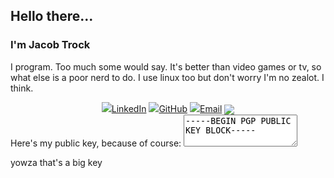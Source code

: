 ## Hello there...
### I'm Jacob Trock

I program. Too much some would say. It's better than video games or tv, so what else is a poor nerd to do.
I use linux too but don't worry I'm no zealot. I think.
<div align="center">
<a href="https://www.linkedin.com/in/jake-trock"><img src="https://cleanconnect.us/images/linkedin.png">LinkedIn</a>
<a href="https://github.com/jaketrock"><img src="https://cleanconnect.us/images/git.png">GitHub</a>
<a href="mailto:jtrock@cleanconnect.us"><img src="https://cleanconnect.us/images/mail.png">Email</a>


<a href="https://github.com/James-Riordan/James-Riordan">
  <img align="center" src="https://github-readme-stats.vercel.app/api/top-langs/?username=jaketrock&hide=vue,html,css&title_color=ffffff&text_color=c9cacc&icon_color=2bbc8a&bg_color=1d1f21&langs_count=5" />
</a>
</div>
Here's my public key, because of course:

<textarea style="overflow:scroll">
-----BEGIN PGP PUBLIC KEY BLOCK-----

mQINBGFSLqABEACwOtHOpwByyIgf2E1lBTcQRK9Ci2eLtMkOjyqEzK+PtGqvpRKw
FrJOX4HHMqafLu5Jmv9zdXelwyqBRkXM+Q4RmxghzrmfjWeehv8xewtFkX1Izj9J
NLs94s20voDxsHVEcusoLV5XnzyJ9K13Tdx/1VU5Ll/5Huop56x9EONE3N8bFW/e
dotmBSA82dE0eGVreEcFosvtmGJpbVwbWHrhTAxwM9SAugM8+KU+Byfk9vy60DpO
lX/Hx3r9eJ27t6kqmGKi9lRBDU9vFO2k9BzxZ4Sxe7voJpq3Qk8aQkX2nKaqg5Yl
NTbuy+bbWD8X17LFtsspd1iMHtm+XnBCTVPZJrdE7afrqYiVFqzy0wXblgkTGvlq
WhT/UBS6kjk6AeFND5em/6wN4uKrl3ldC9ssECWMJqC3A6Ud8ElrZOrAmRnqRhsg
ryIwgJgGnT26pFarcKBG0Mgj6+3jBLjUDq283iwH++IzpZ8HxnjWb0VkyoF9pOmf
vvYHYvfwLkOBN+VwTD4gVv3707kjYwz4o1VlhgAA3mnJLyZ+Cvd5+xxYRalJo/0y
0OauSSHlo8lMe9XeXJfEJUFJfKmwkI3fSMfCGjvgP8SQTIQXBADcv/CHh+oVCymK
gRR4r652as2w2Fj7S3lQMqRo/X4q7fCx3lZJl09+pWsszmp3pqfBDroXrQARAQAB
tD1KYWNvYiBUcm9jayAobm9ydGhlYXN0ZXJuIHN0dWRlbnQpIDx0cm9jay5qQG5v
cnRoZWFzdGVybi5lZHU+iQJOBBMBCAA4FiEEXjlEdx2uBz1mK+4tRu56dPqJQvcF
AmFSLqACGwMFCwkIBwIGFQoJCAsCBBYCAwECHgECF4AACgkQRu56dPqJQvf8sg/+
Mos+erU3S3Pl0QHVe0LX7Aetr8QOAqw/Ne0qFGAOunLEQlNEaDIlsdVfVArcY8iq
rP39ToQx1Uo1x84J3kwW5/15elHrT9Wey0pQoU6si6Kw1Dgy0FlqLfpt23vc9Huo
gXFJF1xTKMR7IltCelSDwpx80kJ1Ph7cSxBd5/U41GqLMKsTSKfL2rHkTKO6H4WX
i0xtJEk2VkJmY9FASougDvunqY9bpR5sWx97BaouYA9LaR/mt7+CygwZWPZaRNrI
IPA65G49+u/r0ToQQNFlfPUKP+6qLQqgo/atVviCLutRwNUuft0MLQICJyzgvRD4
XqQj44rtgCZ6jBTaV4KB3lotr6XxfQVk4S5aR6UnitR9uB5sGX7M1595mSgkK/sU
kyxOJ+7agcKlmppP8Mafc1KBOW0vW9zGEgc3F2wlEUzDt3zkdZaOsMwdJR2TuAWJ
gy2fjcIdgdMdJoGKReYjOex3o8oGc1eGtqpR7QEOAy7Prm38v0DxAavADftFFSJL
YdiQdCwSbU1xX2vCyhOh2K8aEEfONAh6rLvxsuag81loUbsGCmwIuAvvfJCMM3RX
Smmg2pVNAf/l/W1tZQVBfX7Q4W86+X6wbBuuuxQnzbZswJLjjRpnBsWzaTigpT8M
20TpwMl6/5ItwLCFvGlZXsrQEwOyha353/k5giQWTeLR/wAAUl3/AABSWAEQAAEB
AAAAAAAAAAAAAAAA/9j/4AAQSkZJRgABAQEAYABgAAD/2wBDAAgGBgcGBQgHBwcJ
CQgKDBQNDAsLDBkSEw8UHRofHh0aHBwgJC4nICIsIxwcKDcpLDAxNDQ0Hyc5PTgy
PC4zNDL/2wBDAQkJCQwLDBgNDRgyIRwhMjIyMjIyMjIyMjIyMjIyMjIyMjIyMjIy
MjIyMjIyMjIyMjIyMjIyMjIyMjIyMjIyMjL/wAARCAGXAUADASIAAhEBAxEB/8QA
HwAAAQUBAQEBAQEAAAAAAAAAAAECAwQFBgcICQoL/8QAtRAAAgEDAwIEAwUFBAQA
AAF9AQIDAAQRBRIhMUEGE1FhByJxFDKBkaEII0KxwRVS0fAkM2JyggkKFhcYGRol
JicoKSo0NTY3ODk6Q0RFRkdISUpTVFVWV1hZWmNkZWZnaGlqc3R1dnd4eXqDhIWG
h4iJipKTlJWWl5iZmqKjpKWmp6ipqrKztLW2t7i5usLDxMXGx8jJytLT1NXW19jZ
2uHi4+Tl5ufo6erx8vP09fb3+Pn6/8QAHwEAAwEBAQEBAQEBAQAAAAAAAAECAwQF
BgcICQoL/8QAtREAAgECBAQDBAcFBAQAAQJ3AAECAxEEBSExBhJBUQdhcRMiMoEI
FEKRobHBCSMzUvAVYnLRChYkNOEl8RcYGRomJygpKjU2Nzg5OkNERUZHSElKU1RV
VldYWVpjZGVmZ2hpanN0dXZ3eHl6goOEhYaHiImKkpOUlZaXmJmaoqOkpaanqKmq
srO0tba3uLm6wsPExcbHyMnK0tPU1dbX2Nna4uPk5ebn6Onq8vP09fb3+Pn6/9oA
DAMBAAIRAxEAPwC1FGIpDGzPgcqSabdCB0dZ9skeMbHGQa5GTWr26X5dO1aYekkk
cY/Q1Dt1N8bdFiX/AK73rvn9KzURtkfiHwzp5V7iCP7HJsZ8RkbGx6jt9a5DUdMv
NLETXiIqSLuR0kDAj+ddbezanbQ3Es8NgmICyiKMnp2OTzU9rp+sXkMbNfwxRuo/
dw26jg/XNUK5wKsKkU5rs5/h3I8DNbXW256hJRhG/HqK5Gawu7K6e3u4WgkT7wc/
y9R70XGhu4Kev5UqrgnPUjgUjxlcBQy54ywqz5SiOOQEEHjI7UDsRJ0KZw3rUzBh
aquOcHn1pFUebkgYxVmaGbYYtgJZRj2/wpXCxTtkWVlQryh2rj/CrUyeQzh1K+aM
DI4qSDTZYLLzWjbe33SCOK6bTvCuoatb+fIigZG2RmwpXHf3qXNR3LjTlLY5iN47
ezWIyLLdOMFQc+WPetO10a4uIkeOI8MGA3Yzjv8ASu6sfDukaXbIkypJJHkqu3OM
9ee4q0ZbZW8qK2Cg8htnJrnliOx0wwumpwUuhzytL5okUsOBDCSFq8ugXD3CzRJc
TRGHAHl4+b1INdyrTeQpQGNlPHFTpO6oQJFc457YqPbyNPq0TirDwdc+c5CrGkoB
bPG1gOuKfZ+Cb6Fmjlmhfc+QUzytdSNQCli52nP8IzRJettVlJUngHPNL20ivq8D
mLjw7eS3M7RTxDMgIDfw1cj0NotSjuU8tXhHzhmI69a3EuiQVmUEf7Q6UjzKLnDn
93jIb19qaqSYOjElW1Cx7yQT1+U9KjnBdI3jTKnuB0qe1liYths88r71P+6yqDqO
1WqhhLD9irFhYjGqMS3JIWobt44ZVULhSP7taaKgk9iMZz0pbmFWVWjVTxyDzmr5
zndJoxJL23hRQzZBOBjtWVPfA+JWhZgSkA2I2MIzf4gV1T28OARg5GCFA5ritcR2
1mO0eBV8sEJNIcPLH1AJ9jxVRldicLGncZt4GkR1eQgj5T39KoahM1jaJGI1nvpV
2ww7uOmelLo/h221QNG2qyKUG6WCH5dpPrWh/Yuj6FfGWCWWWUxlE86QyEcc4zVK
SvYXKZPh2CK11/bODLcS2iSO5wAu7/OK64i1iBCAM/JIXmuLsJA3iZZNpkIsI1IU
44yetbls86R+SrxrGueADyPc0prUEWbqaION2UYc465FRqJbh1SGLIxwXO2qryrN
IRvPHBXGOaFjlzvw7noAelIDRGl3zKWjRUx1+bOaPsN1Zp5htklQ9XAyR+FT2V3K
HCtnH+0eVrWWF5ISy3IBY/eHT6YrJykmUoplNJ3eyAVgmU6sMVlPJu6zk8c88Ctt
tHS4tHJFzvAOU3YVvdawxp7KpRlaJSPuucsKtSTE42Fgma3hklEgYEDaN33vpUlz
fnyXSS0wygHiQEnPpTdO0ezBaMQ7wi/eZietT3mj2UdtxaKHPfmqTJOS8W3JXTo1
NtLGBKuZiBtGe2R0rKlkvNThWzW4IspcbvMGd0g5H06V176ZDcafNAsrJHKpDI3z
J+RrhrW7XTdTSzu5YUgjOZGTLYI/rTLTO2wTzk5ppjP1qxsHpRjA4q7mFjmvEQ22
dzk9LZj+orqtLtRHpdq+352RT9OK5XxMP9FnBzzbH9Wr0Czh22FsvpGv8qU3ZFRQ
57cSEDO3Fcz4i0CDXQ0UgVZYz+6nK8j2+ldbtIOMZzVKWErKWPPP5VlGRpa+x5pJ
4J1GxiUSzxPGRyEQkD06nj61dh8E3MkYVfLKuMF142ntkev0ruppY4/3ZIJcY+n1
pkcKWcpkQJsOCTnhv/r0nUOmnSutTzSLQLnzvMSFyYQfM64B9eetbFr4du9RbYpk
jjJDSyAc49Pzruf7SRcbUxgH5eAR6/WobjXBEhFuwOBzgDP4VDqvoarDxIdM8M2u
kYco0nGd8xz+Q7VotdSyIwVkwOyjiudk1t5PmkuNxPRSMgf/AF6YurbuGkC56np+
tYO71Z0JKOxrLcPGxZsYPrVsTJMEKuoYHo3asP7bGWMUkvJ5HOQaR71VcKQN31xR
Yo3hflWZIlHy8EkdKeksW0mRooxnIB4yfWsH+0d37uOTb6jPJqe3CSkeZIdq/wB/
mkBoTW0dyud67yeCADiqP2QQnZNJvHXDAgZ9vSklnt4nIhYRnvgdaqXN68S5W6yD
xtZev4UBYlluJrOVScNGTjjkH2+tTLOLhflxgc7azLS4haQb49xP3sn5D/wGrdxJ
Nbx5gs4QoO4hRyRT1Qgku5LaRcJg54PTircWoRSn58BgflYNzWTLfwTqEkRl9Bj7
v51QmZYf3kEu+MH05FO7J2O3guElIAYFupNOlkdJCN2Aa4+01VkdHVmbbyMVsDUR
PCr+YOnU9/8ACi7RLimbCyGEZQDaep9K5vxNDNdWz3UFxI6QcspxlV77TViSWXyC
uf8Ad54JqlLKyQMdqtsXLDdjPt71vTepz1IGvpfh/S1gRt01wzoGL7ypII9qiudP
tobq4SJQny8BjntWDD4jubeARwx52jcvmen4elZt/wCIheLiZm2jlhGm3cfc+lbR
g73Zyt6FqxuVTVVlX99ItqqYQfdwejVrbL24QsIl2E8oZeWH4dK5m2vY49RMaReR
M1tsCs3LADIJqKLxHqckB8udIm6q2MkkVo0Qjqxp+oRktHasg4IBlDcfjU0t5NFE
0c9o6NwEkjdSPx5rgZL++kZjdXl7PIeiKWXH120wtcuw2afO5HPz7mB/Oly33C53
D67opYW/25re86KXbaQf65qqnjiGzuwi2l288ed3lxl1k9xXMxQ6os8dzb6eUlA2
5KjFWYo/EsNw00YCljlgWADfpxRyx6hd9DrLn4iazc2jfYtBu4kxhjcIRkVkTeJv
Gt/GiJpcMewfKTsyF9yXGaztQ0/VJYhLJeXHllsMDIzKPbAxVZfDc1zhXu1lyOjE
t/M0KMFsDcmaIn8VMGMuo2loTx80yjH5Z/rVU32oxS4l8YWIbOSDJv5/Sr1j4HRo
1cxgkDblIxmpJvBkIfIkkLHjaDt5p80UFmUJfEWp2RUW+o22oRnJcpFtA/M1zksh
1C+Z5AUeR/m7KP8AOK7NvCVvGxUxndnaAXJx6k1W1HwwkcZijiDTJ+82L/Gv1pc0
eg0mdjtGOKYyccVVOsWZGY2kk/65ws38hUtnrttG7iSxvGjYY3GErg+vNTr0Jsc9
4pXFvOpHW3/9mr0O3KjTrUDr5S/yrz3X7iTUTIkduY2aMJGJHUbzuz68cVvxeJJE
gihFpCsioBh7leT+GaJJtIa0OrjGeR1rI1GcLcGJmAUcnB61QtvEV28yqyWgGcFY
nZz/ACGKfdmV2d8Kd3JVhiuaWh10IX1Kr3Y4Mab0J6N1PvSXV2hTkbGHLRk5x71U
VpzLIftcPyc+SgOR7k1k3uoO8nzMile6n9aLaHTctzXpYFgXDd/T6g1nvM0jZJOD
ycdz7VC8l6YfOWQyJ0JUZqAXkmdssOD3wpGaLA5E5nlEpHQenY1MZskD9DULXEUi
gAH8RTHcKuACT2CiiwJlprtVjIOT23LwaiXUlcbJSZGHAyKiXZIMyiQAd9uPzpWs
LBgHkujjIOxTjPtRZBzMv2l1cTybUgTYvVi3T/69X5rllxukBA52gZOazUuYoVCR
bI4l4AB6VnvqU13drbW8RAz80jcDHep5blc1jWe8VmyAxbudtIb+HBSdt/bay5H/
ANasS8ne3GxOdvJYk8/SsqTVpCuFt0YD+Ik5qlTuRKrY6vOnjDx23y5+bZJT21qx
t4sQTyRHsrqcCuMTUGBICun0brSG+cnMu5x6dD+NV7LuQ6x0FzqYnkJ3Bs/xKetQ
fb2VgQcg9VPFYkd3KzYJ3A9B6VftojK4HlOwPTBp8iQlNs0orlRKCHCA1qQXLpEx
QA84PHBrHk0/ylEmMEDorZx9afZS3Hmk7j5Z7AjFZuJakdBDeYLxElCQMAnipjF5
yCJ1wrD6/rWHLfqMHeBuGCucqf8ACtCz1AxFCrhlxyM5qdU7lOzRb/sKadVijP7n
kEscMc9gab/wilssMge2UhVOVYk449a2bG/SZRgjJOAD61bnY7pRnI2nIHHatVVZ
zSpJHExaeo8RGVk2olpGUY9TxjbXV2tvbR6fH5tvG27/AGeQKx0s2bX3uEkYqtrG
piPYjvn0rcZQkMWTu3Dj2NaSldGCjZjjp8EgBVAAeckU5dJt88s+D1GcVchQmJAT
gHtUpjWPqfpk1hzSNuVFJdPtIOgLD0bmpWgtwuDEu0+1WdqscDJ9lFP8krgrFwev
tS5mPlREsJjsGZEXBfjNVZrGG6w0luoYfxI20/pWtj/QThGJ3dKiETfxAj2o5mFj
Pgtb61H7q6jePJx5qZK/Uisy8ubuxkj+0WolmYE7o3GCPX2rq449sDZXIz0rOv7C
OZcErGg7sOQf8KtS7kswBqAZ0ZreRWYFm3DhD0GSKdAsc9wTHcCQN6OAc/jUt41t
pk6NDeWoRkIZSRjPuKwP7cRRJHb20N0QSS4jLhCT7VolckzjYeJZvvXxU/7JP9AK
kg8LardTKk+oygH7x+bAH516NtHYU1+nAo9uyVSPNtS0GPS0uw0rzIVTazgZHODi
tfTfCVmyrcSNJjjainbk+5FWfFUEtwgijQuXEYwD/t9/auqsIIYLeEM/IAJb1PtT
lUtEI0m2Z0OjwWEI/dYDE8biefas3V7wNH5UM/llBj5+hPrn0rZ1i8hhy3nAkDBJ
PQVyjxpdElCxjPIYqRn6Vzp3d2d8Y8sbGPdyXO7al7A6dghJJ9dxH8qqE/Z5RJNa
SzydcKjBR+fX6VqzW8ZlKCECXHG0Yb8f8a1LXSY7QCSXz7m5ZeEkbKRj/Gr5kiOV
sy4Ly9aPy4tNmTcPmRT0+pqSe3uTHGZ/IQ4yy9Tn61qzM8sRQHZEv8MQ2/hWDf3E
QH7xuc4VR3NSndl6JFWSSLDBkLHPZsUsdzbogLW5UjoWkrIedsySSBlTHygnk/QV
EIzcklNu49Nx4z6VqodzJzN5tStcfeVsdB1qBtWslUMVbIPZcms1LYliEzI3Q4HF
SGzU43g/L94+9HKg5n0JptdgaMskbZJ2kyY/lUlhMk8YcDYHJwD1fHX8Kx0sUctI
XJj3dPX2rdtIkijNxNgEJsjUdvYflTaSWgouTepQ1xmDhdxJC5PPr3rFBcd+frWn
cGa7fzJF+dhg46VAtq27djgVUXZESTbKYDA5PWpAmScg1a8gbxmpDbsDwOKfMJQK
yR7DnJA/WtJbkzOR5SJGq7UAJFQpCXOT0FOOVapbuWlYtRtFGhydzHtSPbRySGRS
VfsMZ4qvuIwanhnDTEuBj69BU2KCSVVxnaD3OMU6KdY24fODnillSKRwevoOOail
tTb8nJZj8qd6VkPU6rRJmuCxjZmROWBGD+BroI5mutwDASLHyG61yWiRvFuV8q6j
cOevtUl3M6yht5DZ+8D+lZNal7nTpbvbXqOUYRugjLdulXFMmPI2Ac/IzdM1ztjq
32jZEGYLv3Dce44rTk1Hy9wkj6nOW6Z7YNF2T7NM1nbYY13AnH05qe3aOQuZWDkd
PQVjR3UF8Sru0Uh5znp7iqMLSgyOMybcruDfLn1/GpBxsdmojReVAGOvSlMluBzI
i/VwK4e5uHljBMPmOOMmVh+eKqtZ3V3busem2yFh/rJlJOfarVNPqZSlY9A+02i2
8sn2uMBOuXGK5u68f6JA2yKZrpwcEQoWwf8ACuSi8Na3HOr/AGmIOnKgplR74rTG
heI5yc6vs4xiOJBn8wa1UILdmblJ9DTHiO71FGKXsWnwnlQsLSP+fTP50xm0ZnV7
n+2dRkJ+ZpEcL+QwKqHwnrDqRNrd0w9MqP5CmN4LbZmTVro57faWH8jVWgReRpQy
aJCN8HhlixP3nEak/ixqOTVZbqOSC00tIGA3Ze4RcDuOCeKzYfBVhIGWaWWQhiuH
lZs/nVK08M2dzr95awqq6fZBY32j5ZJG5I98DH500oCvI9ExwcCkIJX5hXNS+MYo
uXawj/66XX+AqzY6+9/91rVkxktCzMAPqRWDhJbm0WpOyLs+wyjdtOMZLjjHoPer
H2grFwAF6kmqUlxDvVXVXdR8rdRWddXbRI08zKOOF9/Ss3dnXFJIsXJsCWkvJA5H
JAPArKm1OS/uxBYQExAAeaeB/wDWrnNT1Ca7lMKkb5MBsDOBW3a3cdlarEny8c8Z
3GqUbA5XNfz4rWMhecH5mUcsfQVTvNYjQZlcKoGBEgySfeufv9SYyFlbGR6/drLM
j3EyrnJPU/41SgTzdDbfUpbzd5vyQR9FHTn1Pc1iSXAu7md0GIYFwG9c/wCNPvLl
UWK3hbICl2z3J71HbW+dN2AY82XceeoArSMUjOTb0KZH2pmfGEztVvbvWlZQM8wd
AY4QO4+8Klt9PLsvy4jXgAd61GgaKFgRlmGAMcAUOQRp9ypFbrbyu8eFV+Tz1pyx
RJbkt8zs2MdAahlZtxGeOwFETZKlzwvOKg0SRKbWJXTcA7EcKBjbUVzCzIjlSMn5
RjFXtNgeeR5COD1PtXQW+k+eAWXgDjNFy+Q463sHABMRA7DpWlBpEEqkuxDei11f
9iRkZdSMjqKE0hYRuGCvYd6buVGCRx1xoqgkxqT7ZqEaZIxICYrvl0sOwO3GT371
JNpQZSgUY9am7D2aOGj0plQHbuPbPas66tDE5BXHc/Liu9fTpIVyTu57cGorqytb
pR5mImHc9qLsXs7nnckZXpUChlbIHNdnPo8IjJMkRXOPlPNUP7CeW4ZFiYADI7Ei
rUjN02c3FO0cwkxnHrV21cSyCSZzkcknrmn3mkzW7uwQ7c9+1Zm5h8o+Uj9arRmW
sToTdoqBVYggdRVS6vj5YiGMYznrmsxZmOVOcdKkKcAA8VPKPmNfTplVvmbjGQPe
tdr6QW4DkOCMZI6VgQlUiJQkNjrUkbtKoEhKqOw71LiUpG8bxZAvl4Hy7W5+77VL
a3XkyMEBII5Q9DWRZoY2Y5yD0+tXRJ+8DHjA7dSaixW6OjWa0mh+WEJIBtwRzn1N
XbS4MltEWA3Y2nHQ1yq3RVg3IbPJrb025Al8qRsK/wB3PTNCIlG5tMVRgxGcdabL
OGOFj+THXpRsXd8wxjsehpZFWRTsXPHUGncysRB5S4VG3/XtVM5SeeN4gRwflGTz
V6CHYpx05yKzNU1NdPvliiiFxdXKbY4wcDcO7egprUTRQ1W7+zg29osjX8o/dqRw
v+2fYVa06yFhZJFFMZIyd7sw5dzyWNWtN0gWRe7unNxeyriWQnp/sr7VMUSGQ7kI
HXaBmqcuiJ5Shb+G9KtmXy7KEkeqAgfQVZe2hVnREAD4HHbFaDRLHt3ZOT+VVJXE
Ex4wCxKkf1qJNs0pRVyjcyJBBKzqNwwre/pXH6jetIGYkkg9639VuDdsUO4chR65
/oK5XVI/Kn8tCdoOeP5UoLU6G9CpaofPaTJA6Z9atz3IEZcD5jwD6VVlkEEIjJOc
biKpyz4UKOegzW1rmV7DXdmIHPtVmF/Kt2KgGV+M+gqsuc7iOT0q7aW7SHB69TVM
laiw2hnnUkDJUDJ9K37a0QIox8o9qSy08s4GMAcV0dlp2Mu5AXgCpbOiECpBYkIG
ACg9vaor2MbGI49PYV0ktuhiAT6Amsi9sGdT1wSASKg05TjJRvduOCas2lm8pHy4
Umtk6PJI4PlHA7CtG20p0c5TGwUAoEWnWRUKowcnpXTW1o56sBjpUFpZeTGoCEvn
OTWukTLsYA+h4posFtQFG4459aULHuIHzEdeKuRKcYZRz61KIhGx2qMfSrsSUUhB
I3qM54FXltImXAXipAinBIxVgOkQBI6elNRJbMubSY2x8vyehqK50m0lQAxoTjGC
K3mYOme1Qvbxtzt565FVyoFI5Q6dFGxRYQv0HNSf2au4TBMsBjPfFbrWqB9/JJ70
CJWDd1qHEps5K+0dJQSEGO+O9cFrmgPb4k8vGc1688IVmHVD0HpWXqOnLcW0ke3c
pXr3FRsZyimeJMjRuwK8inQkNx0YV0WqaRJbzkYyOzetYs1vJC5dFz6iqUrnO4tC
xzgOExjHersRUt854PGfSqYtxcxho1PmDnHr9KuWaGb93gCUcbWOM/nUsEzXtoIY
+Duce/8ASidIgu+CTOD90jBFVoY5og0ZDLg8oR0qRnMjDHyHpyeDUGgpnVoQRw4P
zD1rQt5UePG4E4/WsKVpVbCjbJnO0jqKuW0uyVMrgd6TQXO1tbx7m3EbLmQLx7j1
pZNQSyQrIAzquQndqzbZz8vzshx1HWrFvOtpcotusc8rAknPJ+pNNIykMTWLu9tI
RZW/kxzZKXU56fgOtWbHQ7e1jjnk/fXOS8krdXP9B7VBY2M1jE8V0qtE0jv8ucxh
jnj2Ge1aypPDCGjdXTGRx1H1pvyMyMrC4UqNpPYdqVVWPnOVfg565oVz/COT7Uqy
I5O44I7EYqSi1OQIj8ytnrWBqc3kK5djuK4Unpk9K2ZHQ59KzNZCvZh1cq69P/r0
7Dg7M43z3gttjZ3kkkt1J96zJJWKGViCM8D1qe4guHnPmkhQecdMevvVS5KwqWY5
APAz2HSrSNGzOumZ5sA/MefpUeACq9TUoiZY2uJjh3OFHrRZW73V0QB8ncjsBWmy
M7XZbsrGW5uREqFsjtXZ6d4dcckAqD19a2fC/hpYbUXE8eJJhkA/wr/jXSPDGi+X
GgC0tzohFIxbLR44RluTVmSBBGEHA9KvqmFyRiq8kbO2V/GlY1RVVQML6dKPIS5J
yrDHf1q6tsqtk9amWHfwD+FIpFFIViUhVyffrVuO1DYYoM+p7VIIGQFmx9KtQqTg
5wtIoijgZAfUmrSQrIFGTn2qVF9amijAyRwTVIlsRY1HGM+9PeBsjBqeOMADuaHJ
U8Yz71aM7lCS2aYjDOu3t2NWYkiVQuOR1JqRWxyw604BW44BqguGwY56UGNSBjji
muxQ7c5zS7vloJITHs6UBMAjFOX7x5pzHGCBmgq5TeMAkYqnKgWtOQbhntWbODms
2hnM6vYxyoWH3h+orkLrTdwbBAZR0PINd5eIe+eOhrk70rFMY3O0E/K2axejIkcx
FbkTZjOyReqH+la0IW6j/exgOB1Ip91bCRQyA+YnTb3FNt7jnDAOV+8p4INO5mlY
sxNGq7JldkHdXzj6Z6U5rK3uUIgYkdxIMfrUE1zG4PlquewI71lNqk9vclZYhE2f
vYzmhajbLU+n3AVYm5xwpPUfQ0tpBIkiQXCyB1OMn0pqauGUiTb7ZNSLfDckuCyj
+Enp9KGmTc6XygYhBCMt0Mg7D3960I440gEZhUKBg/J+tUbDUES1UbCU5O8ckZ9c
VrxyMybg42nkEc0jNjbZlifypyDC33CTnHsaIvLt5WiJzARmDJzx3WpliViCPmcA
kUjWkskaPG6Ryqd6ccZ9DQQR+ZGH+UlPXI4pZmQpliCvqOahjuPNm8q5QRSr1jPI
P0PcVPJF+7Zo0Cn270ALKnzEfhWRrTrb2udyqxOEyOpNbchy5OK47xvLJBDaMhGS
zdvamhw3OW1FgkrIJN8hzuI4AohhVbXz7kqE/hQjrVeGRH2qYxI2epJzippbkyzL
tgQsvCbhnH4VexqQG3lv5SwR0iA4JH8q7Dw5okbPGvljYCGfjnjoKxbeOeVwJpSQ
D85Hr6AV3WiDyoQAAOMGle5cY9TqQx2A1E5+fHYdaakpKDpUTysshU4x61ZokSM2
eTTV+aolmB+9gDOBVnGCB2oKAICPU1JD8pMSoc4zmhAFPAxUwkC9/rUlJipAfL+Y
5PpUmxQAMYqH7aBIUCnp1qMXG6Qj+dAy6CN3B/CpY8FuT0qkhBfdUySYYgdKZLNF
WHFPVA+SP1qkspOBVlHwoq0ZvQnCBVxgVA0aiUSHtUkhLREA4J71XdjFH83NUJEp
IfdlRkdDTYQTktnHpVeOVtuW6E9vSrWBtBU0DGsFyeKiZwgHHFPY8471HIu5Mc0h
oa8qiPOePas64IDknpV8RbRwKoXcZOSBnnmky0Z1wqurZrkdZhJ4wD34rr50fG0f
WuW1pDsY8j2rKWhMkcxFczxOEkLbRyjentUt2i3ERnT/AFi8k+1VJZMOckgHt2p0
MjKQv8DcA9voaVupjcptessmHwRnII70+aQyRluoH6VV1GIxyNxwDuXHcf8A1qn0
1jNbSIcH0yKrzIb6GfPC8KgZLxMNynrgVNp8wZzFI7A4+QnoTSNIY5DA3KHlfaiG
2W4mCBtmFJJHpT6EnS+H5WjumgkQ+VKSAWyPmHWuyt7d44QiH5B/ermvDiPeRTea
X3W7Dk8Z44J/DFddEo8sEHDYxWTEyS3SWOQYCkHnjrUx38HGAetLBncM9hUrYAzQ
KxQni87blsMpyrAdKgTewf8AebJFOGAHA9xV0gZqtcgfIygGRT8o9R3BoESTM3mH
piua8YQifSxkfMDxXTyDLGqF9ai4XbxnYwGfcUxx3PJrQN5pcnGwYAFbOjWvnW0l
7MhG8lFx7dT+dRNp3l6kLZON79T6V00sMFtZxocCGFcYPGaJSN4xMqKTZh+i54BH
JPrXR6VMSd247T0Fc1cTpLKXzhVGFAHWtbSLjftQDGSKEWjsY5ywU9AB+dSFgeWP
NU4gxKLggVowWLXEvzD5B1NaosjKZXev3Qfl4q7EuFy53GrQtYwgXgY4qrOyIpww
OOtDDcikuRHJtweRn6VnT30i7wDlhyMGlludxJ44qhPKoye7dakpFmG/3Beu6ra3
R25ArnTdKG+9jHapY74jI3ZHvQO500d58uG4NO+1AHrWJDc7hkZqfzMsAeaBG7Hc
jqSKuJdIRtHBFc+r9DxxU5u/LGWPHT6U0yWdA1zjAzk9hSmUN3rjb7xElo2c73HR
R1rCuvG1zHAVRALhj68KKq5m9D0l5kQ7T0Pej7YgUbWB+leTDxpqOP8AWI5zySuM
fSqjeKb3zi/mJlj0UUXJ5j2YXMZzk9O1SiVHQFWFeQQeKr15FJYnHHHGK2YPFd0V
ACEtnqQOlHMUmehMy5wGGfaq8g3A5rkrfXbiSQuUII5BU4rWtdWNy+10cE+nIo5r
lplqaLjOa5nXbcm3ZgD65rqywIz6Vj3yC5ttydR2pNXGeUXx2ybWPGSM1Wt7lreT
EvMXUNnp/jWl4htvIuGJU4OSfrXPPISB6ikldHPJ2Z0F8qT2yujB1wSv+FY1lKbe
dgv3T2qfT7rbmGXmM+/3feoriLyLgsMFQaSVtCW76kM0m+4YkYwcitnwzaR3Oqt5
7YjVNxGcZFYP3pWOOpxXU+Drb7RrbwscJ5Pzce9OWxJ1fh22aM312UIiu5MoD1AU
YH4YFbUaYXHoaneIDaI0wqjAA4ApoVx2H51iybj4uDk+lOk+7SICAc4okyB2oC5D
jJ9qiQbmaQ9+B9KkJIRiOuKYGbaoOOnamA5yCetQzg7cg5OKkKc5xQyZUg+lALc5
OC2D3890/CoNoJHU+1Ur+TeWMqbyv3UzgCte7T7MGijJ+bkt05PPFc/qJKJ/sjkk
nk+1StWdmyMia5w55DN3A6Ct/wANSB5Rk8/yrkbiYmTgAKPSuk8ISBrkitrERep6
dpqLdztsz5anqe9dAqJBHxgYHrWTpjpZ2LSNjHWuY1nxcfM2wPjHBNNPQts6PUdT
8rI3qAOea5PUvEIWMhGZmY9Q2K5q+1m7vm2A5X0I5NUBb3EpOScigTkbMmuuc7mb
GMBs1Ul1xtoG7d7g9KyXtJuep+tVRaTEnjpTsjO7Nf8AtZj1bdmr9rqAcdcn0rm/
JkHWp4WZWyTz7UNApM7GC/I2jrnqfStezuBKOeo4rjLS4ywyfzrp9LBYZ9T6UjdO
5uoxA9hVe5uNyHH8q1ILV3QdMY/Oqt1aBVOMkUiWzjtUkkclkGSB+Oaxfscz5JDE
muqubcFiMce1VJFWLnHFMhmBFpLFl8z7ncDmtaHSYIhlYwD2J61UuNXWJikKeY/t
0H1p1teXc5BknhhBPQDmnZsm6RtR2cIUfKPpirNvEi5C/KPYVHa2MVxECdXCv2DK
MZqK40zWLQO8bxXcfby/lb8jRyspM1Ihk4KjH96tC1KI2BXLWGoFpPJZmEq/eR+C
K2YnfPQ0FHRRybkIqswEe9MEd6jt5HOO1WHGQS3emNM4bxdYl7NZAM45+ledS8nc
K9i1q2jubJkU8cgkewrye6hT5lUgMp6YpIxqrUZbYL81dmYeWc9hjNU1XZKp6jIq
xcEg7cAqaT3IWxVjjzhR1zmu28GQYu7i48vho9oINcpbR7nO0AkDHPr2r0bw/YC0
tRxksASc96mbEb758tc9cc1GM7akk+4tRD7tZkk8X3aWb7vWmR/c/GmynGMmmAwd
DmmKMin7uKh3YJAoEWMgD7xpC6gHI4AzXNH4h+HAPltdSb6oB/Wnr410u4do4bS5
yBnLEYq3TaCDTZLcR75WZuUjXcxPXNcrqMvmHbjGCcKO1dM10l7p175SFSGBIJzx
XK3qCGVmJ3AtjP4VnFana9jnbtRvIA/+tW/4NIF8OwByaxbpVIY46dK1PCriO6De
+K3exjH4j03V5jHpLLnGeB7151cxkykMxJFdj4gvCbZIweMA1x8ud5PapRqxI41H
OTVhJoYvvMKzHmd38uIgEfeY9FpGubezjEgxI5OMnnNUlchySNgXAcfu4Xb6L/jV
K6uJYBl7OXB9ADXOX+v3kinYxjXPHNVE1K5ngP76YzA53b8jHpitFBmLqq9jf+2Q
ynauQ3oRimtwcisyeC5RY2QtKzDJwOQa0rBZpocTRsjjs3ek42HGdy9YtuYA+teh
aLB5iJ7V5/Zw4mUehr0vQ12Qr6msnudVNXR1VvAEQZweKztRiO08DrWjBIWTOORU
M/zjDc07DlCxyN3ZsFLAYx3rlNevYtPiCysA752pnlh6/SvUHgTyzuGR6GuF1u1s
HvX+0QxvL/CxXkD0q0jnbZ50bia73bCEUD0rIuLq6CBxMx7E56V6KLO2YEJtGPYU
6LR1Y5Tyf+BRiqvYmVJvqefWN1eiNjAspcfxrnNdbpmuataxo0iSyrtGT3Q+4rrb
HS4lwJSpB67VxW5baTpoQnbuJ69MH3obTCNNx6nJxa9ZanIsepWjCQfdljGGH0ro
LMI5AilWRCuQSea0zpdm0Bi+zK4JyOOh+vaoF0ZoZh5OFUdcHkVmboswRntVkoQu
G5zUkFsVAzzTnjJIHTmlcRRubNRCRt4INeN6tAItRuEVSPmOP/rV7jdJuiIHBxxX
kPiIBNWmjfGCcilfUU1dGEoVghz0PNW5oSYtw7DPWoEQJIFf7jdK2NLsmvbgWpbA
Y7dx6UMiMblTSkH2lC7BQDliewFd2PEGlx7VW5AGBnAJxTz4f8K6JAjai8odvunz
Tk//AFqhm0HR9XIfQvENxbyAHELlXVj9SMiiye450Km6RZk8U6OEUi5Y/SNv8KjP
inSwvBnb6Qt/hXJSaJr6SPHJe3QdWwQGA/pTG0LXSP8Aj/vB7eaMVVqZytTWljs4
/FWm7Pu3R56CBv8ACmzeJ7IkbbW9Y+0Brj18P6r0kvrzPtPio7jw9qA6XV0wI73B
/wAaP3YrTOwHiW3YfJp9+3/bL/69MPiKMsQuk3xb0Kgf1rjl8PXJC7ppife4b/Go
/wDhGZWkJaRh9ZWP9aFKmHLMqmxWN8bDxU0MawtvbILfKAe9aWoHZeOowMdqxtTl
dYIiD1er1bsaqCUeY6KzukjjRBnc2d/pt7U3UkWa0k4G4ZK+xrP0O5a4jaN1Hy5A
I96medgjoxGRweKwlHlkbwnzROclJOc9O9aXhly1xLjjBBFZl4QF+XoT6VoeGSPt
cqnuo4rR7ER+I7LVCZyDxjAGBWJcRBV64zW7PGzWzSIpZlXIX1pRpBuVQt0IG729
qhG7RyX2C7vn220RWEHl+xNPHhxxKC5DkDGM8V1lzatDAECGOGLoB3rIkmYEbQR6
ZquYjkRVh8NQA4aCDGc5YZrQg0+xtMRrbwggZLBag86f+8R7CkEVzLkDcQeu6rUh
cqRPL5A5RVPuKy5n3SAevQVoixlJ28cdcdBTRZKrBiMn0obBRbY7T7UmVDjuK73T
0KwqR1HSud0i13NlhxXWW67VUEYFZnVTSWhpw/LGCT160soBA5p9uqkcimz8EjGK
qxb1IziRNp71zWr6PJJcGQrvjI4A6iugL4NSo6twelCkYSpdUeeHQE+ba7g5zwel
C6ReJhUuSQfVa9CezjfkIM+tNFggAJXOaq6Zm00cOmnaihG2VB7GtCzsbnerPMeO
w4rqhYREY2AGnLYKnTv0zUMaK0ETRoCTk1aiJYZIwak+xsD14p/2V1XKt+dTcY0f
KelRyp8+RU4WRV+Zcj1FQu4JOfwpisVZ+EPPavIfFQzqsxOcBga9a1CZYoGYnAAr
yTW5PtF5Occc/wA6AexmpGZbYOeu4Dmug8PRzC7aVFUqHAAPc1j2BSa4SM5KId2O
u4+ld1pGnGwto3b5ncl2x29hSbCmuo3WtEe5PmzcuR17D2FcTdQ3Gl3YljJV1OQR
XrRT7dbAk7QOTXFeJ7VRAXVMKO/rTsdlKTNX7WuqaPb6lHnIwkv19TUDEkcmqPg5
vtOk6hbM3CqSo/WnjkDgnj1rnqKzMa8EpExkYHg5qN5yQeRkdc1EVGcBTn61Wnj+
cccjnrUo57EvnKrHeMDFNWRgM5xn7vFUTJJKpVF4z1Y024uLpYnC7DjGTjpVKJF2
P1WFft8uWOeKwtWiRYI+cndWxq5/4mcoye1YWqDMUA9ZAPz4rsXxkP8AhD9BnhhM
yySBSxBUE1ZvHUTsynIbnjpXW6b8NdLusvJf3McaDMkrYCj1FJqHhXQFg/4ld9cS
hRtLO+7DeuPSqqWbJoQla9jz+6QeWWUYIPSn6BJs1QD++pFWdZtI9Oulh8zcHUFd
wwfoazrVxBfwuDwGFRbQ02kepacGYLxkd62cxxJyACe3rWdpAc265TBNbdtpolYS
y5PoKxOpGXNEtwfmUspHGOKrHTIncfuun96urFjEMFgDikNvFnOwUXKsjlv7OXG5
FGM88VL9hUp0A+tbskahcAAD2rNuXCqcHkU7hyJmXNCI1ABHHWqgtvNk6E/SrUrs
3HNWbEKMjPNPcdrFnTrbaAuOTW8LfDKfQVU06MPJnjjpWyUUDB61SQR3FgGFqKdS
TU8YwKjlHvTexdik8ZKkd6Zbh1k2yfgakkmCnmkSRGkU5qBNlpZFVsd6d5/QEY96
i+Xduz+tI2COop3JtcuLIGHGKnjAxWXG+18HpWhG4xipuZyiWhGGIPalIGMYojPy
g08CmSQkKBg96rS2aONw4ParMgGc5qPf6Gi4mYd/bf6M4YZGK8c1p/IuLjjrla9v
v1DRspPUGvDvFOV1R4hkszYA9aEJvQl0mzYW0cuCWHzAjvXpmmXc0mmxQmAllXP3
PmrnPCentd6FFvT54+g71NofjS8tppLSdG3I5XDDnI9e9LqaQV1odtaxGWEl4iB0
AIrjfGcflxFAexIzXXWOvLdSKrsPm/SuY+IULRxxSLnD/Ln3qjandOzMXwaPIsby
VwdrIcGlX7ow/ardqBZeH0jAwzACqJIC5JxXPU3JxL94UsY+c7h6Hg1E4MxBfgAc
L/jTggfl+fSlkCgcZqDnIFQbQD+HanPEsiNGxxn0pMc5pwUnvSbAztYliGqT8qMG
sS/ljf7Mu4A+cmMf7wq3rVyg1Wf9yvXuayLuUGayURqN80fP/AhXpKOpzOX7tHde
MNTmtdOttNgkZFlBllwevYCuPtby4s5PMhlZT3Gcgit/xlGxktZ8HbsKZ+hrmV4A
HvWb3PUpW9irFXxFdvNMjtwWXpnNV9Lk894Vc/6t1Y/TcKd4gGGt/dD/ADqHS4Sb
S9nwRtVduPzzWz+A8p/xmj6D06IAJgDoCPpW0oxx0rI091W0gcHIMS8nvwKuSXgC
cD8a5D0Iosu4yRmot2e4NZf2wu/J46VMJ1JxnNI05Sac/IcViXAO7/Cr8s+Cdx4r
GvroAkqQAepoRSVijdXgjbaBmm6bdPcX4jXPTP0FZd3PuJwQfpXS+E4bW30qW+uG
AeZyBn+6KtGbdzqNNhMca8ctyanurlUfb6VkDxJYxq218nHGKxzrIlmPzcE9c1TZ
pTjrqdrZzCUFc5IpZmIOK5nTtWEU24tkDrWvcapbyjejduQaL6FSWpMIfNb3zUV7
aGFBMnY8iqSa3Ch6jPrmrK6vHMjI5BUjFTcmxXaeQc8EetEd6dxywwKVUJXA6Vi3
7G2lyDgUmSrHRC4HUdasRXhXGcc1ytvqiORlwK0YrsP0IqRNHUwXO8delWRMMda5
iK9dOetWlvgybucjtmqTJ5DUmnAOCTUCzDcTnisx7tmGQRQZvlyDQNx0L13KrW7e
uK8tm0WbUvFPmMD5anO49/avRLiXFucdazbGAfbfMHTBqkjnNHQdPWyh8sdNxPsK
43xfZvD4lurtR8spBJAx0FehRxytGqRD5ick+gqvr+kQvpMjvywXOcd6drlQdmcF
pV/suEzngiun8TRrqen6cf70yg4rkbLTZZtRSOJWbacttHQV3V6qJFaRNjMWXI9O
KlHXpucjq0v+m/Z48mKEY49apjAHKHnvmnSTrLK785LE/rTTIMADJrnk7s45O8m2
BIH8DY+tMZxj/VnH1pwcdwaa7qeKkkZ5i/8APP8AWnRN5kgRUAJI6mouKfDJ5Uoc
YyPWple2g1uYWsWEj6pcNtJ+boKx7+2eK5sDsOBPGMn/AHhW5qjsNSuMOw+bsayN
Qmk+06aA7YadAc/7wr00/eOVr92d/r2nG98LG4VBut5mzj+6eP8ACvOHJQkHqK9x
0a2jvdHuLaRRslLIa8h1zS5NP1Ga3kHzo5U+hx3/ABpTVnc68HVvDl7GH4h5j09x
wGjb8eRRoc+yxvRKSQcD9KseJYtmmaK/UNCxz9SKo6fGRp7Y4MhLA/yqr+4c3L+/
Z7dps5bw9YzONjNCpYehxUdzqXzBQeg7VS0u+F5oKsDnAU/gR/jWTcXJ3Hr+NczP
Qg9DWS83OTuPH5Vdju153PXLw3J3c4xVr7QpHXNI1ua93qKLCTn2+tc1eag7sVVi
frUN5eu7FFPt9Kjhj55HPrTSMZy7DAWdssetTzXckdisQcgJnAB7GplgzzQ9uCh4
pkptHOSarOjkCFnBPVWq7b6izANG5OOqnqKJrABiyDGe1V/sxDZxg9M1asF2jZt9
WlV1Jyf5VpNqEskf7v8A1nZS2BXPQwMCCxyK6GwhjLrux60mWpMybuHVC4Z9SAB5
8qJcD/69dR4btry4KmYHaB1IxmtODRrechynJFdBb2nkRoqDIAx0pWHzaD4ocIR3
qhqGkJdRMCcMehxW0F+Xp2prR5FBFzy7UNOu9KcuNzx56jmptP1QS7AWwc+tdvf2
STRMGHGK4TVvD9xZP9ptMlOrKKhoakdPE5kUFTketS7wMYHNc/oWqbwEbPPGT29j
XRNGCMipTNBqyE59KfG5GAemaYEPIp4T5c96pEyZNK2U6Zo08bt3HQ4qJn2rz6VP
YMEZA3Bd8AVZzNG5HM9vC22FmY9PSkuIvtVkxvWB3DARTgYqy67QMc5qEQZbLcin
c0SSRizXun+H7SQxxgEjOAMmsSe+nOmXOp3KlGlXbEh6gHpXQ6npUNw6seQGyRXL
+KbmKV0sYjtSIAvjufSiTsi5TUYnMCQDnnPfmneaMfxfnTvJTH3j+dHkx4++a5Tk
uJG29gPm/OpJxtYYoijjR8hiaW6wW6N+dFhpkFLzmhWUHlT+dPUiRgsaMzngKO9S
7FGdqawNqE2SyndWRewo95pmJFIFwpwep5FampQu2oT4wRvPesm7hdbzT9wIAuF/
nXox+I5pfwz23w2c2HYfvG6fWuI122S+1bUYCv71JCyN/Su48OHOn/8AbRv51x92
hPiLUWC5y/WrnqjGE3B8yOA8WIF0DSM5EkW+Jx7iqcUPlIiKMAKABV7x3IPtSQdD
GN5Hucc1sSNpVwEBtyOFDMjc44zWctIpHZSkpzlIn8JzSRzSWpbMcsZ2j0Yc/rTr
j/j5K1rajLYxR2rwWxiSPG1k6EVnX67dQRx912yPcGsGdMWViMPjNTldsZJJAxk0
Sx7bg47mrF9a40aaQfeGF/M1NzVvQyYV3ybm43c1pwwg4GRWc7iEKB2FWIL8Lgsc
AVbMTUitdzFegHenPaHBAGR71U/t23iQB2qufE8Z3BVHsaLMd0WJrFiPlwRTI9ND
feP5VRfXmbIVuD7UkWssJNxYkD2ppMaszXOkNkFCMH1qxaWUsM2JGG09/Ss+PxGe
Fxx3p/8AbrsAQA31p2Y0jvtOVQi/OrehBrfijUr/AIV5OniGeM5UAY6c8Vaj8ZXM
DDMg/wC+utNIHE9PJCZFQtJnIHQd688fx3PH80igjuRTT8SbNCPMDrnvtOKViLHf
TMApB7jr6VlzRxH5SQwPrXL/APCdWt6cRPu+h5rQh1FrmDegLDFRK6C1zF1GxfS9
WjuITtilOD9a62zb7Rbq2Oo61k6zCZtJ3t95ZFKj8a1tPRo7RC2M7eBWLepsthV/
dsVPHtT2A2mmTMDKAPxpWGRn0rSJnMqtJ83rWNfa0sHibTLQNtSMM8nOPmPQVqtg
Ek8c15Vr14ZdVeaJ/m8wup9ADxWtrmLly6n0LbzrNCjqcjHrT5ZAEODXmXhzxmFt
VSYlDjoa3brxXarFu8wnjoKlaGvu7lzWNYXT4i7nLHhB6mvOpJZJpXlkJZ3JJNWb
zV3vrkyyJwPugnoKg+1jtGKynLmMZSuR80tSC7HeJad9qGM+UKixIyAZkB9DU123
zdDTUuctgIATT7iTpQIrDJqxaymC5jm2bthzgnGar+YvanCTvUtXWpaZmahzfznH
8ZrNmdhqWn8nHnLx+NaOolv7QmweNxrNlB/tfTuf+Wy8fjXox+I5Z/wz3Hw22dOG
eTvPb3rkp3f+3tQVSceb0/Gus8O5Gnrn+8f51x877NZ1Rz0V2bP0FXLoc/Q8v8VX
Yu9Zv5A2VDlAf90Y/mDXXnSor2GK4gGJSi8D6V5zNK0sbSN1dSx+p5r0WxuGt4ba
VD/yzU49eKzruyR0YZ2bOtg05bTSYTOoaVFyqn+E1jXq+fEJB95etad/qqSWYkDc
OM/SuXGrxpdgNny2O1x6Z71i1c7Uy3OwEiN0Fb/kfa9DniUZJTIx6jmueugSuB27
itzw7ejcI5CemBWbNU7owXs1uLfGCGxnNc5qcd1ZnK5PoRXo19YLa3LGIfu35HsO
9Yl7ErsAyAr05q4SsRKNzy+4uLgyfvHce2cCrVoolGcnjnrXX3ugRXC8ID7elZA0
K5sZD5a+YjKRtHUV0c6a0Ob2UkyxPpJhSOTDBXGQQaurok8ZjEhcb8bR61qJNE2n
RRzgBsr8p7GurVrefTY2fa0iTIRn1zWPMza7RjR+Arh7cOszFyM7Mf55q9ovgqO+
QmWRwFPrg5967qwkRZE6YyOTU9iI4bm7CgBTKSMH1700ZutJJpHLXngizs5IN9qs
6S8AgkYPvSaj4RSzRJY4I9pO0hYx8ma7u5uYVslMpGFf+dZ2r30K2M7D5mC5VF6n
FDTCNWbOU8UaJBbeHBLBEhkVVYqB74NcR4h0BWuIbbTALiSRPnI4VT6mvQpribUr
VYjGUiYDOepp1tYwwOEWNR71UE1uaKm2tThdF+GUaBLi8dzIDnKttA+ld1b6fHbw
+XGpAA79a11UMNvb0oZMjAqKjuWklsYt/ab7WOIjgyAn6CplIWEIRgirtxGC656A
VRlI5K+tYWK5ivKQsmM1HNOAAoIzUMkmZM55qAuZJAfStYoUmJfTCKzmY/3DjFeN
Xs+66lI67sA17Bf7pIjGo+9yfYAV5EbdftMrO38bfzrWJy1Wb2lOiWqBxkkdKv21
uWaYgkZxgE1zyX0scQRWwAc5xVK71q+Byl44z8pGB29OKn2bkzNzUUdqbRvUUC0b
tzXnp1bU8Em+l/T/AAqJtT1A8m+myP8AaxVLDGft0ejm2YGl+zuR0NeajVtRHS9m
H/AqkOs6k33r6XP1x/Kj6t5i9uekxW7odzAge5FV76+tLf8A110ifVhXm731zLw8
8jfWRj/WoCe/ANNYddWJ12drN4n0+FP3XnTN7JtH61lT+Lrxj+5ghjU9N2WP9K5x
iKC3GK0VGC6EOrN9T0bUFzezN/tGssndrGnjH/LVf51r3uPtcx6Dec1mHb/wkGmB
ennDr9DUx+I3n/DR7Z4f3CwTOfvHr9a8t8R+JbSy1HVbaEie4ldkyvRPUk10nibx
Bc6L4Ljhs2P9oXrGKMgZKJ/E35cZ9SK8daDym+ZwW71tY5rlVhiIqOQFxXe6exOm
2mc58pa4VgCMHnNdro8m/RrMgniMA/hXPiVojahuO1vUjpumocbjI+0L0+prN0ZY
tUYyyZ2qxVkz361V8X3JkvLW35xFEX59WP8A9apPB7H/AElc8Ag/pUuNqVzT2j57
HXNyME9uKW0kME4YHFLtG3JJFV1JWUjqQaysdVOd0dpDcJfWoVh8y55rGvYtu4Dn
BpLC4MLqM/KetWb9QRuHOalGxlxSbZdrDitOCK1lUBztJ71nyAEio2dlHBq0wWhs
iwtXyrOpFDaNC6BlncbGDhVbjIrnGu5lYhXOPSrEGquiBdxzmtDaLT3OqSfUBEfK
mCt2YrnFJbz6rFJI735k3vu2+WAFOO3tWZb6ugjZGfJI6+lO/tLur5zQVyQN9nub
+EQ3E+YyQWUcZxV9LWKNFZn3Dvk1yiak+8bavwzvNxIWIHbtVJpEySWxsGdG+SMY
AqaDLHJPSqdtHv6dK1I4sdBxUuRk2SwcZNWAo61GqYA4p+CBnOKyZDK8655FZNyd
oK8ZNa07hUx3rInG7PFKxNzJZWwTUcAGWJ6jirUg52npVeZSzbYgS7kAAVokEmT2
ds00Lyv0PC143eoBdXA7CVh/48a+gFthb2aRADKryR696+f9bSVNWuwiMQJ36d+T
WkFdnLVlZFbzgTsKsuO/rVSawlL7owHjH8QPQe9RvdXCsElBB9GXFXLS5YkHIHtX
RFHHKVzIdwWIU5A4zTdxwR2rS1Oz25uol+Q/6wD+E+tZmKpkBmkz2paSkAUUYooA
OtJS0UAekXbf6bL/ALxNZ8uf7SiuQQDbnfwvGf8AJq7qUhja5dMFl3EA1jXN2xto
1Q/KRk+uazhHW501Je6kJfX89w5Mk0jsRjLHJx6D0FZFxtDVYIznNU5T8xrY5yIn
LfSuu8PNu0SJepV3X9eK5Cux8F2wvLO6TzCpik38JnggVhXV4nThYudTlRzviSTz
NeucdE2qPyH+NaHhD/WXWfas3Xoymv3q5ziTrjHYVSSeaKF4o3ZVkPzbTjNNw5oc
pm5cs3c7nUPEtjYxtGjGefptToD7motL1ZNTty2Ak6H50B4A7GuF24qxY30thced
FjPceo70OmrBTquMj1CKXMYIOTjNadtcfaLdQcZx0rBj8y2l2SAA4DDPcEZ4rTt3
2nJxXHJWZ6kJXJ5Y2J6dKruuO1acQSVcjnNNnsyy5Vc0iznZ05NV8N6VrS2zk7QM
e1MFmxHIFWmK7KCMyjABJq7DvJG2M/Qmpk092wVBP4VftdMuQ2NnNO41cbAJS4/d
4rdsLdi4LCktdLuAQxHHfArZt7VwBuWgGyeCHAHStCNPSooYiSOK0EiCLk0iLld0
Kp71Uu5vs9uHfgA8Vq7Qw5FZ96E27TgqOx9aQJmdJIZCp7dagm6ULIS3QfhUV1Nj
gelCIb1M64lVCSTjHNTeHbVru9a6lB2RnKn/AGv/AK1ULjM10tvD80rHp6e9dhpt
qlpbrFHnaPXvVohskkHynj8K8D8RsLfxHfIcArO/Q9zX0DKu5R9a+fPHsTW/i2+I
Jw024Z75Fa09zCt8JVMUd1GI5VUg8gnrWI0T2l68THpyD6ityBGWNPXtVbW48Nby
4w3Q4rpscQ+CVSm1xkEYOehFZ13pJBMln+8j6mMfeX/GrMOdgqzAWD8ce9Va4jmi
MZyMY7Uhro7+wiuhvIEc398Dg/WuflieGRo5FKuvUEVDVh7kfSkpe9JSAKKKKAO/
1xjHDdFT+8dii/jXOnckKKxyQuM+tbuuMX5B6SkkfnWBM+5NuOF4J9TSjsaTE3fI
TVRuSc1YHKVCRyaoghxWroniCbw+bia3H75gPLJPy56HI71mE4qOTGw0NXKjOUHe
JYkmlv7l7q4cvLId8jnvVUEbc461PzFp/P3n4H0quThRSJGsatW9g8gDygoh49zV
mxsFCG5uNoCjKqT1/Co7m9ZzsXG0egpgeoJajV/CelTjCzrbIVf6DkH2qjbzywyM
koI28MG7Vc8JStL4Ist7Z8p5I/wDHH6UzUovNTzB/rF6Y7j0NcclqehTlojQtZl2
/MfpWxCqui45yK42yu8BgWwR610em3gDBT+NZNHXF3RqDT45AWZQMU1dJJk3KuI+
tXoJUIBVgccGp2nXGM496aGVo7HYM9avRRBQOMk0guowAAwz6VMLhAPm4plXLMEY
AHoPStNVVlAI+lZsM6HB3CtOORHQbWBxWisZyuKiYzgCpGGFqPzVUcnjNVPtqyFs
Egg4qWQW3I7HGOtYt9OPM25A4qe5vSI3yQFx1PpXMahfkFdzA7uDj9KVhN2JJJjE
7uX4A+gFZV5qe5gkbEseM9ap3l+8x8lSccjjofrVnS7EySqzpuOevpQkZuVzX8Pa
fsJnkAMh/i7iurjAHH41QtEEajaBV0HDCrSESN9w14L8TwE8ZTL3Ko35jFe9k/Ka
8I+KoA8bA+tshH5mrp7mVb4TGs5CbQqQMqwINGrRFtOLgElGDHvxUVrhtq7sZHT1
rRUB4JI2+ZZBtOO2a6lscLMWFhsxmp0bnOazgXhkMbjBU4NWI5M9DTTA0VlG35hk
dDVC6slu22BgJgP3bnow/umpGYhcikMsZGGGSehHahiMF0eKRo5FKupwynsajNb1
xCNRt2YgfaIwQH9R6GsHORUNWKFpKKKQHbatIUimOOsmBWJcnbGsYGABk/U1saxj
AjB4aXNYk8geVjjAzSjsXIiQnHNKy4NPSP5c4xTHPNUSV2GCaIwplQPjbnnPSnOM
0beKAFu3DquDxnNSWVpvYTyEKin5Qf4jVaT7q8d60RP58JhdhyPl9qAIbu6ed9vR
V6+9Unqzs2Aoe1QsvzGgD0TwLOZPCd1Eesd0cfQqD/WtGVsZGeDXPeBpsWuqQ46G
N/z4/pW3O/Ga55rU64P3TLvEMVx5iHr2z1q9Y6iNocZHYg9aq3J3JjrWRJI0MoIP
Pf3qHG5rGpynZJqpDAhsdxz1q6msOYhk8Z65riI9Qy43ZB9RViO+ySN3PYE1HLY3
VVM7mG8SVg2Rj1q99pJbG8dO9cRb320AZq2upkKCW+Yc9aLF852Iv1jwrOBU66sU
H3iDjrXFLqQZNxbDdc+tH9qBEBZzk/wihIHI7k6q0m4yP8vYdqhm1CGMB2bJHI5r
i31JWixI+AeinvVGXVCU2yMfLUcL059KqxDmjrNV1tXgBjkIX+LBrmnvJbq5KRHc
xOQc8CqEHmXrhmBWPqAT0H0rYtohGoVF6+nU0WMZTLdtbBOWILnviuq0m28uJSTk
nrWTplkxZXk6/wAKV00EZAGBxTRFy1EoA71KetNTI7c09ugplCs+EzXg/wATZfN8
WRPnOItp/OvbL24WOFufu14L4/m83W1kGD9K0gjKq9DNtQRKHVuewrWtnKuzHAXI
rEsCNwYnHbNbMR3SHcAOBwO5reJxSMvX4RHcLcx5Al+9xwGH+NUbZjgZroNSRbnT
poh1HzL9R0rDhtmRQzuqD070xXLWd0ZHqKqxpK/CjAHVm4AqzuwcRqT7tSFGfmRs
+w6UwHRTrEBAh3MT8z/Wql3o5T5rdsj+6afNJsU7QMVpWsi3Ft9BStcLnLujxnDq
V+tNrZuFyxUgHHtWdLbgE7PyqWh3On1Js3g6FUyaxQu+UDGcmtCSQuHc/eIJ/Oqt
quZif7ozRYtslmwqhFAGKplTnmrEjZY81HjvTJImXg03HyipsA00JzikBVkGHUfp
T5ZlivEAAKrgMO2adMnKkdfWqjxuWJPOaBl1mR5CrMM9jUR+U7SRkVDNjzTjtTkc
yLtPUdDQB03g64C395CSB5luD/3yT/jXRzyryO/tXFeGpfL1tATgyRun8j/Sulnl
59OKyktTem9BJJMniqdwA4z3oaQ575qJ3JqSrlVuDTPOdTnPPvUzAGoJITzgZoDm
ZIupMowSR707+02dcbqz5EPSosGnyoXtJI1hqJz8rk+x6VIL9snPfrWSi+1WYYWY
cUcqGqkmXTdytjagX0JOau20ZlZSxLN1+aorOweQgbTjjtXU6XojF0LKcVOg7tjb
K3ZsCOPvziulsNOC7Sy5Iq3ZaZHGg+QcVrwwBQGYD6UrFjbeAKRV9BjgVGABUq4x
RYLkw9aa7bV61HLNtQ4IFUJrxfLLFsD1ppDuZ2sXRSJ8HrXinihjPfHbljnoBXZ+
JfF0CzSQW6mRwSpYngH+prhJbqW4m3OcE+nWtoxOerNPRENkhijHnDYCeh61dN7t
G2NCW9SKgMYAPrT1AxitEjnbEYzykF3wM9qXyo1OSCTTuvFNamIGbjAqM5pzH3qN
mGOaAKl2xEeT0yM1o6UwbhT2qpMgfS53I+bcNp9R3qLTLvyZV3H5SeaQdC5eKVme
s6Q54rU1EjfvHQgEVmRx+fMsY/iOD7ChjRoBsWz9eWAFPtRiGRj1JxUfW1U+pJxU
z4ht40z1G4gUiiu65Y4pvI96RnpM55NAhwxQR3puaN3GKAEmPyVTEm51GepxVvcG
TA6iqcS5uVHYGkAyQ5kc+9ICR0q+LJZItyMd3XJ6VC1jMp+5u915oAm0uQrqVtL0
KvyfbBH9a6SeTDHnvXNpZTbRgBT1BJxg1rea0gBkxuI5qZI0i7E27caYxpqtTjzW
ZqhgPNSqgIPrSbc9aFO00ANltwwJxVcWRZsVd8wHrVi3CM2CwFArEdrpIcjIrctd
HTjj/CpbSIY4wR9K2LeMAAHH4Gp1LSJbDTkQjgD6d66G0hUDKr7VnQGNQP5GrqXa
rwAPrSKuayKoGP6U9pFHGazVuge+fxpjXYXg5qguaQmA5zzTXvAM/MKw31E5O0Mf
rVN7tsne4WmkK6NmfUDyFwfc1ga/qq22kXUrNjCEAZ6selZGo+LLK0RlSTz5AOiH
+Zrh9W1y61WPbIQEDZUCrSM5TsipMGCK+SSDzmoWO5Qehq1CwmgZT1xVXo+30rU5
i0DlRzmlBINRK4HU0klwq9DQItAjFMY81QaV3+6TxU0MpZSG6imBKx4qvMxYhF5Y
nAFSSSbVNS6fAdxupRgD7gPf3pCItQAhsltwclVJb6mqWndWXaGz61JqEu8OwOcn
BpmnA/aF44zS6lLYv6oSu0eiAVDYRbYzPjBbhfpUt8Dc3fljgd/YVZijXAUcIowK
qwiugHkQqc5I/rS3bhpCATgcYoQj91wAAlV5myxNSWNpT7elM7e1LmgQoakY4GaB
SP8AcNADVbrTobeQyGVdvORzUa9DUsFwI3O7lelAALWQHMc21x2PSpPLv923zV+g
YVK11b7SQDk+tVpJo355BHQigCRZbuNsSMGHdSOtWIt5immTc0ceNwAzt9zVWN/t
EbgJI5QDMqDKpn+96A1Lp13LbwX9qgG64h8p8gHjn8jz1pbjLgfj/Z96sRyR/wB9
fzrn1JKjLE596Vo2Me5DznpUuKKU2jpQodcoQR7VC4INc4lzNCeHI9aspqkwADc/
WlyFe0NUtSpIVYEHms4X4P3lxU8VwshwCM9eDS5RqR02n32MZz78Vvw3IZARkVxU
DkEYNbtpMVA9O9Q0UpHRrPxwasxzkd/1rFjnOAcjFOe/igXdNMiehJppXHzI15tS
itl3SyBR656Vlz+KNOGD9qL9sIuTXGazqP2y9Ls/7pOEXOfqayvtb9UQAepPNaqC
6mcqjvoehyeIrHYxSYsw9BzXParrV3dgxwnZGTgt3rBklfy15OcdvWmlmdgSTyMG
q5UQ5tjZbOd+BtxnpnrVTbIPl8t8g9lNaH7wgASNx6U3/Sx0nPHqBTsRcpjz4SHE
bY78EVO370NKincB8ympfPvR/HkD/ZpstzIApZAcn6ZoAoNIzmlRGYc08ICxOMVK
BgUANSIVKAFBOOaUDApFBmbYvPrQIS1tmuZst/qx1PrVu+mVEEaEAdMCrI22lsc4
HHNYFxcGWVj2ouCRHcckDPWruloPM3bQQP51UiR7hwqDLD36Vq20Rt0EYO5j94jt
SSG2PC/O/XLHJJqyu0AA01Y+BuyKeYCR8pzWiJM1SSR7LUDnLGrBGF99tVm61kaD
aO1FApiFpH+6adTWHWgCJfu9Khb75qcVC33zQA5frT2QFSPXiowcU5ZOcGkM6HUf
Es1zbQ4WJJWi8iUom0SxgHAYeo9frWCXK3AfuQO1P89lidAQUcglSuefUelQMSWL
UgJDuDEbSeafEeSpyAemahMhADKad5mdp64PNUILiPuBVf1q9J8wz61TYYNDEAap
7Z9t1H/tHbVanK2HQ+jD+dIdzqI42Q5FaEEpUZPQVUj4AFMup/KXCnr2qEjS9kTX
msyQvsh257kisKa5luHLPITk9ulMlJcMxbn3qONgVq7W2M22xHbHHQe1OUgDioj9
6lDdM0wuWmYbaImyMVC56DNEbYJoEXd23k+lPSSqnmZpd+MY607iLwZT1xTJo1ZD
ggdxVdZePel388GmFiuBzzxT+DSPJF5jLhg+c+xpym3P3ncfhSAjlf8AhHU1cskW
IF3OABnJqsot1lDEyHPQGpzdM0ZVIRgjHzGgCC8vHu38uAMw9hUMVj0+0SBB/dHJ
NWwk2wDcET0UYpoQK3NKwXJYlSNdkSAIevHJ/GrUYRB1yaiQKFNNdwBnPNUBa83B
5wQaUTgD5Tg1ms5PRjUZmdAcmi4WHuc9z0qu33qKKgtjKdt4zRRTEKOlI4oooAjH
Q1A/DGiikMTNL9aKKAFHpRj0oooEC8gj0pQgHSiigCdSSh9qhkFFFMSIKG4U0UUh
o6xHHloeeVH8qy55GmlkfPy5xiiikipFd2+UgVEvFFFWQFIelFFIAzxmnK+4Ciig
CQfKeBUir3oooEKU54ppUqcg8UUUxjiwX5mXdTf3ki52qie1FFAie2tw4Dt90fqa
tiPLEHpiiiqQiOWUMMKOlVyd3FFFIYMxMeATVNpGBwaKKTGMeWTIwajeR93zc0UU
gP/ZiQJOBBMBCAA4FiEEXjlEdx2uBz1mK+4tRu56dPqJQvcFAmFSL7YCGwMFCwkI
BwIGFQoJCAsCBBYCAwECHgECF4AACgkQRu56dPqJQvdQvw//XrxR+WNjnMNNnIR6
2YVPmPbAqr2caHMVz2SRjP6i4NL6Aryj1sd5O5468RosPPdLM1dgrZjh3utgLNHE
+yb3crUlPsp9q9TkCgTCGexXybuLpS5qGdWngGda2yI7QKRA/IUXstjt5ri9OnQ3
1HaIuUd48wUPWN+9W682McGkNMZmOn9iyGe9r9EgW+GJ0kA8aLmXHAjujhh8rwCD
3etNmCZzmoiF5lyP/IALoPe2OlT9t0pV4NJ6sjSAc9wFp5+GMH84LpXmCG4LySQ1
DkH6ZGVhm8eTxOoER9t/o+3rUIJE1hQ5gipv8k99Y8gXGEkAgFele9/o1TDkMDoC
MUsGkTkLcGD4CBUb9cRhuM2pe/p6hXMuAhzZuYdqrVRGp8sh0iUkhyyzk36CdZwz
rjCCRfAPUsjjSc3tOU35MoOiXNBz/Du50is1CxvLpV6dhu9V+0k/aB6jUB1xIrZ0
+O52PeKn4QSI1BWUeq0+aCxBkOz6dPbfp4VMSAPi2emGqa9GgpN7j1fnKXGDo4MZ
BBn524F7gCfat/iAfrG2u0rxJM5yLqLAD5sTuCqjMF7DaC2NuSHJNp+EnKtWtXcy
Ds6A3AbHZdYX5ueg/748IQjP8bW02CevAX3eg0s1OWxmdxOZMv1jpJdM+FUrq47m
t54NlrMrtSCrU+GvSdx/pezjiGa5Ag0EYVIuoAEQAOl/OEoQTedjLLiunK4k3K1j
3vjA9OPwABDjgPeSoD9ZZ7bx3AGHFFw4YlfCoZegt2gW/kjv2q4sM3Al4sfmAGgR
v1DE1RLhz2D2QcMVghkwZCBtK4faCPg4CjqwUYzZkO0C+1HqxQOn9WCbTJdK/Izw
oxhyl3i4ML+RW1DLLg/qHSRdARNdb3/Rn1gA7PXurepu55hU4H7d7EIbzxfGJkol
0Ne+VB8zelMhnTUEfhc9N1moNb1JfQO2x+SDf1e+s9SKMPhrY6KyUaOvAKyt5pru
6z75EsYHcxmuSTTiMJw53whDCpkjgxhh+6eMtXB7LQ3wzXnwbbDujyLSkNhuEhn4
ObnnKsqbb1CjI1aLgDZpg5JWR1TrMfOdS1U+DGWjNqyjOVfeS1ftypem6XI1/ud1
kj0QA+rMm6WU5olSu70Wt+WK0ZfzClSdOEkWBkSxz8ioePjdkuIo08/kqx+tKLaE
y7Em/Jz4hGFdSC/Y7qU7TafskTPMHps8ILqBfp/Yt96/8nm/MBVjKN2yNI7u6WZw
nfYEk6wFL6fUcd9LttjU+PjINWiyNntgIEHHKtBk4LCHQh2SSYXt3rJ7Ej27FPHL
ORuRLq2y90jOgzY6Zg4ZMB3nDpboRedA67EiiofsGeDNhV5xkcFLuM/YBu2cKtqY
W5b9B7FEvlUSmWE9Ts4dABEBAAGJAjYEGAEIACAWIQReOUR3Ha4HPWYr7i1G7np0
+olC9wUCYVIuoAIbDAAKCRBG7np0+olC98E4D/9s2gkJ/78asbag7yu6zWau+Xvt
Moj9rAF/xIgiBvlW2Pv/m6QlOL61Jatlr/lExNTiz+gWQ0aBVp/cS8lgNLv0DsPr
VOotarTsq6iWNr1HO4ZYpLvpFwFpRtqThIyE8o3+jaO0nzNu8FP9hQZZ8uD2Mux7
T5PsOr1I4lE+NvSVsHBrNPnZo0WdE4tyAd41yD2hjmwXDaD5vN0qd4DPPeRyOS9R
0Hc7Urd9I/NYo9ZJPIbc95HGYiIG2c3UV8A6ZOzHzPuMfereTHGTFEMwvUgIS+u2
ewAUwg+sUbVqLlE3+tjbGK3ukdMPNT+iLJq03PzG+yUvdm0elPXde/bDSaplqZaY
xcrbc/eQmA3/egM1mwCXXqaTldtVZfHfhAnC9blalT7M/tgU0GW/cTmQRWJWaDwD
y/l2Elh9IYoQIIsOk7OflIVhp1Vk5igiIPcFNDgNVUiyNbXlJMBRsQSrlG/Py/Jj
p0IQBzj7qPqRN/S/6Beyzy8Zt5/s6WZHLXK2aNyQq1HmDCb2wWyuMFJ4a1EOxwXm
pF7l26HY6qYJymu3sQNJNZN2mLV2e7edl+0iX3SqM2qT5K3M0WAMrOmBr/6Iulc0
AlyUvzyRJ5Y78KsxVT6OnKXXGA8/IGM/TY66wA1Y/elzBQIXmDjE9P41RSMSU9NN
tM5c8ur8t470UAJ+QA==
=4Kgk
-----END PGP PUBLIC KEY BLOCK-----
</textarea>

yowza that's a big key
